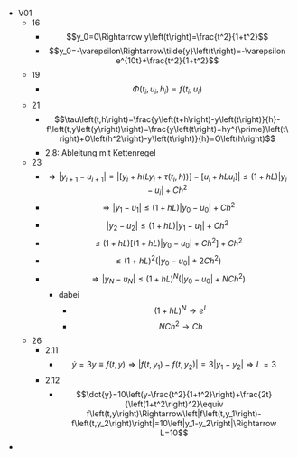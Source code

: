 - V01
	- 16
		- $$y_0=0\Rightarrow y\left(t\right)=\frac{t^2}{1+t^2}$$
		- $$y_0=-\varepsilon\Rightarrow\tilde{y}\left(t\right)=-\varepsilon e^{10t}+\frac{t^2}{1+t^2}$$
	- 19
		- $$\Phi\left(t_{i},u_{i},h_{i}\right)=f\left(t_{i},u_{i}\right)$$
	- 21
		- $$\tau\left(t,h\right)=\frac{y\left(t+h\right)-y\left(t\right)}{h}-f\left(t,y\left(y\right)\right)=\frac{y\left(t\right)=hy^{\prime}\left(t\right)+O\left(h^2\right)-y\left(t\right)}{h}=O\left(h\right)$$
		- 2.8: Ableitung mit Kettenregel
	- 23
		- $$\Rightarrow\left|y_{i+1}-u_{i+1}\right|=\left|\left\lbrack y_{i}+h\left(Ly_{i}+\tau\left(t_{i},h\right)\right)\right\rbrack-\left\lbrack u_{i}+hLu_{i}\right\rbrack\right|\leq\left(1+hL\right)\left|y_{i}-u_{i}\right|+Ch^2$$
		- $$\Rightarrow\left|y_1-u_1\right|\leq\left(1+hL\right)\left|y_0-u_0\right|+Ch^2$$
		- $$\left|y_2-u_2\right|\leq\left(1+hL\right)\left|y_1-u_1\right|+Ch^2$$
		- $$\leq\left(1+hL\right)\left\lbrack\left(1+hL\right)\left|y_0-u_0\right|+Ch^2\right\rbrack+Ch^2$$
		- $$\leq\left(1+hL\right)^2\left(\left|y_0-u_0\right|+2Ch^2\right)$$
		- $$\Rightarrow\left|y_{N}-u_{N}\right|\leq\left(1+hL\right)^{N}\left(\left|y_0-u_0\right|+NCh^2\right)$$
			- dabei
				- $$\left(1+hL\right)^{N}\rightarrow e^{L}$$
				- $$NCh^2\rightarrow Ch$$
	- 26
		- 2.11
			- $$\dot{y}=3y\equiv f\left(t,y\right)\Rightarrow\left|f\left(t,y_1\right)-f\left(t,y_2\right)\right|=3\left|y_1-y_2\right|\Rightarrow L=3$$
		- 2.12
			- $$\dot{y}=10\left(y-\frac{t^2}{1+t^2}\right)+\frac{2t}{\left(1+t^2\right)^2}\equiv f\left(t,y\right)\Rightarrow\left|f\left(t,y_1\right)-f\left(t,y_2\right)\right|=10\left|y_1-y_2\right|\Rightarrow L=10$$
-
